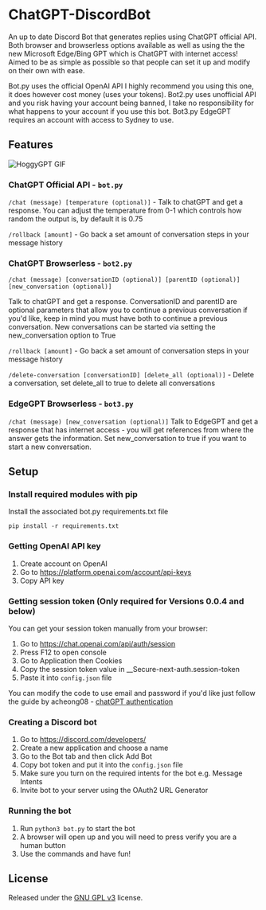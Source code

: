 # ChatGPT-DiscordBot

An up to date Discord Bot that generates replies using ChatGPT official API. Both browser and browserless options available as well as using the the new Microsoft Edge/Bing GPT which is ChatGPT with internet access!
Aimed to be as simple as possible so that people can set it up and modify on their own with ease.

Bot.py uses the official OpenAI API I highly recommend you using this one, it does however cost money (uses your tokens).
Bot2.py uses unofficial API and you risk having your account being banned, I take no responsibility for what happens to your account if you use this bot.
Bot3.py EdgeGPT requires an account with access to Sydney to use.

## Features
![HoggyGPT GIF](https://user-images.githubusercontent.com/72218862/210123549-83357527-0dc9-49a8-bb79-93a6f596850f.gif)

### ChatGPT Official API - `bot.py`

`/chat (message) [temperature (optional)]` - Talk to chatGPT and get a response. You can adjust the temperature from 0-1 which controls how random the output is, by default it is 0.75

`/rollback [amount]` - Go back a set amount of conversation steps in your message history

### ChatGPT Browserless - `bot2.py`

`/chat (message) [conversationID (optional)] [parentID (optional)] [new_conversation (optional)]`

Talk to chatGPT and get a response. ConversationID and parentID are optional parameters that allow you to continue a previous conversation if you'd like, keep in mind you must have both to continue a previous conversation. New conversations can be started via setting the new_conversation option to True

`/rollback [amount]` - Go back a set amount of conversation steps in your message history

`/delete-conversation [conversationID] [delete_all (optional)]` - Delete a conversation, set delete_all to true to delete all conversations

### EdgeGPT Browserless - `bot3.py`

`/chat (message) [new_conversation (optional)]` Talk to EdgeGPT and get a response that has internet access - you will get references from where the answer gets the information. Set new_conversation to true if you want to start a new conversation. 

## Setup

### Install required modules with pip 
Install the associated bot.py requirements.txt file

`pip install -r requirements.txt`

### Getting OpenAI API key
1. Create account on OpenAI
2. Go to https://platform.openai.com/account/api-keys
3. Copy API key

### Getting session token (Only required for Versions 0.0.4 and below)

You can get your session token manually from your browser:

1. Go to https://chat.openai.com/api/auth/session
2. Press F12 to open console
3. Go to Application then Cookies
4. Copy the session token value in __Secure-next-auth.session-token
5. Paste it into `config.json` file

You can modify the code to use email and password if you'd like just follow the guide by acheong08 - [chatGPT authentication](https://github.com/acheong08/ChatGPT/wiki/Setup)

### Creating a Discord bot
1. Go to https://discord.com/developers/
2. Create a new application and choose a name
3. Go to the Bot tab and then click Add Bot
4. Copy bot token and put it into the `config.json` file
5. Make sure you turn on the required intents for the bot e.g. Message Intents
6. Invite bot to your server using the OAuth2 URL Generator

### Running the bot
1. Run `python3 bot.py` to start the bot
2. A browser will open up and you will need to press verify you are a human button
3. Use the commands and have fun! 

## License

Released under the [GNU GPL v3](https://www.gnu.org/licenses/gpl-3.0.en.html) license.

